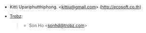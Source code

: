 - Kitti Upariphutthiphong. \<kittiu@gmail.com\> (<http://ecosoft.co.th>)

- [Trobz](https://trobz.com):

  > - Son Ho \<sonhd@trobz.com\>
